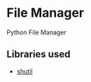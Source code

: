 # File Manager
 Python File Manager

## Libraries used
- [shutil](https://docs.python.org/3/library/shutil.html)
